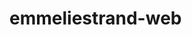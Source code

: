 # emmeliestrand-web
<!-- /* WINDOWS: sass --watch sass/index.scss public/css/index.css */ -->

<!-- /* MAC: sass --watch ./sass/index.scss:./public/css/index.css */ -->

<!-- sass --watch sass/index.scss to public/css/index.css -->
<!-- sass --watch scss/index.scss:public/css/index.css -->